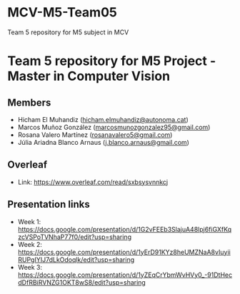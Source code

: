 # MCV-M5-Team05
Team 5 repository for M5 subject in MCV

# Team 5 repository for M5 Project - Master in Computer Vision


 
## Members
* Hicham El Muhandiz (hicham.elmuhandiz@autonoma.cat)
* Marcos Muñoz González (marcosmunozgonzalez95@gmail.com)
* Rosana Valero Martínez (rosanavalero5@gmail.com)
* Júlia Ariadna Blanco Arnaus (j.blanco.arnaus@gmail.com)

## Overleaf
* Link: https://www.overleaf.com/read/sxbsysvnnkcj


## Presentation links
* Week 1: https://docs.google.com/presentation/d/1G2vFEEb3SlajuA48lpj6fiGXfKqzcVSPoTVNhaP77f0/edit?usp=sharing
* Week 2: https://docs.google.com/presentation/d/1yErD91KYz8heUMZNaA8vIuyiiRUPgIYIJ7dLkOdoqlk/edit?usp=sharing
* Week 3: https://docs.google.com/presentation/d/1yZEqCrYbmWvHVy0_-91DtHecdDfRBiRVNZG1OKT8wS8/edit?usp=sharing
